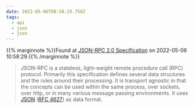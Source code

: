 ```yaml
---
date: 2022-05-06T08:58:29.756Z
tags:
  - api
  - json
  - json
---
```

{{% marginnote %}}Found at [JSON-RPC 2.0 Specification](https://www.jsonrpc.org/specification) on 2022-05-06 10:58:29.{{% /marginnote %}}

> JSON-RPC is a stateless, light-weight remote procedure call (RPC) protocol. Primarily this specification defines several data structures and the rules around their processing. It is transport agnostic in that the concepts can be used within the same process, over sockets, over http, or in many various message passing environments. It uses [JSON](http://www.json.org/) ([RFC 4627](http://www.ietf.org/rfc/rfc4627.txt)) as data format.

